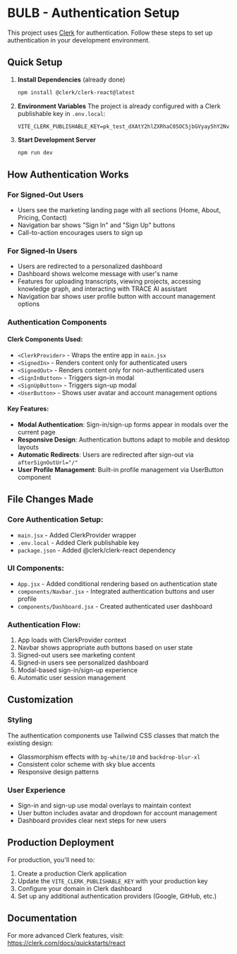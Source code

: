 # BULB - Authentication Setup

This project uses [Clerk](https://clerk.com/) for authentication. Follow these steps to set up authentication in your development environment.

## Quick Setup

1. **Install Dependencies** (already done)
   ```bash
   npm install @clerk/clerk-react@latest
   ```

2. **Environment Variables**
   The project is already configured with a Clerk publishable key in `.env.local`:
   ```
   VITE_CLERK_PUBLISHABLE_KEY=pk_test_dXAtY2hlZXRhaC05OC5jbGVyay5hY2NvdW50cy5kZXYk
   ```

3. **Start Development Server**
   ```bash
   npm run dev
   ```

## How Authentication Works

### For Signed-Out Users
- Users see the marketing landing page with all sections (Home, About, Pricing, Contact)
- Navigation bar shows "Sign In" and "Sign Up" buttons
- Call-to-action encourages users to sign up

### For Signed-In Users
- Users are redirected to a personalized dashboard
- Dashboard shows welcome message with user's name
- Features for uploading transcripts, viewing projects, accessing knowledge graph, and interacting with TRACE AI assistant
- Navigation bar shows user profile button with account management options

### Authentication Components

#### Clerk Components Used:
- `<ClerkProvider>` - Wraps the entire app in `main.jsx`
- `<SignedIn>` - Renders content only for authenticated users
- `<SignedOut>` - Renders content only for non-authenticated users
- `<SignInButton>` - Triggers sign-in modal
- `<SignUpButton>` - Triggers sign-up modal
- `<UserButton>` - Shows user avatar and account management options

#### Key Features:
- **Modal Authentication**: Sign-in/sign-up forms appear in modals over the current page
- **Responsive Design**: Authentication buttons adapt to mobile and desktop layouts
- **Automatic Redirects**: Users are redirected after sign-out via `afterSignOutUrl="/"`
- **User Profile Management**: Built-in profile management via UserButton component

## File Changes Made

### Core Authentication Setup:
- `main.jsx` - Added ClerkProvider wrapper
- `.env.local` - Added Clerk publishable key
- `package.json` - Added @clerk/clerk-react dependency

### UI Components:
- `App.jsx` - Added conditional rendering based on authentication state
- `components/Navbar.jsx` - Integrated authentication buttons and user profile
- `components/Dashboard.jsx` - Created authenticated user dashboard

### Authentication Flow:
1. App loads with ClerkProvider context
2. Navbar shows appropriate auth buttons based on user state
3. Signed-out users see marketing content
4. Signed-in users see personalized dashboard
5. Modal-based sign-in/sign-up experience
6. Automatic user session management

## Customization

### Styling
The authentication components use Tailwind CSS classes that match the existing design:
- Glassmorphism effects with `bg-white/10` and `backdrop-blur-xl`
- Consistent color scheme with sky blue accents
- Responsive design patterns

### User Experience
- Sign-in and sign-up use modal overlays to maintain context
- User button includes avatar and dropdown for account management
- Dashboard provides clear next steps for new users

## Production Deployment

For production, you'll need to:
1. Create a production Clerk application
2. Update the `VITE_CLERK_PUBLISHABLE_KEY` with your production key
3. Configure your domain in Clerk dashboard
4. Set up any additional authentication providers (Google, GitHub, etc.)

## Documentation

For more advanced Clerk features, visit: https://clerk.com/docs/quickstarts/react
